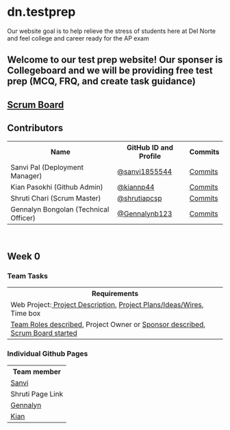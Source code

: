 # dn.testprep


Our website goal is to help relieve the stress of students here at Del Norte and feel college and career ready for the AP exam
## Welcome to our test prep website! Our sponser is Collegeboard and we will be providing free test prep (MCQ, FRQ, and create task guidance)
## [Scrum Board](https://github.com/sanvi1855544/testprep/projects/1)

## Contributors
<table>
   <tr>
    <th>Name</th>
    <th>GitHub ID and Profile</th>
    <th>Commits</th>
   </tr>
   <tr>
    <td>Sanvi Pal (Deployment Manager)</td>
    <td> <a href="https://github.com/sanvi1855544">@sanvi1855544</a> </td>
    <td> <a href="https://github.com/sanvi1855544/testprep/commits?author=sanvi1855544">Commits</a> </td>
  </tr>
  <tr>
    <td> Kian Pasokhi (Github Admin) </td>
    <td> <a href="https://github.com/kiannp44">@kiannp44</a> </td>
    <td> <a href="https://github.com/sanvi1855544/testprep/commits?author=kiannp44">Commits</a> </td>
  </tr>
  <tr>
    <td> Shruti Chari (Scrum Master) </td>
    <td> <a href="https://github.com/shrutiapcsp">@shrutiapcsp</a> </td>
    <td> <a href="https://github.com/sanvi1855544/testprep/commits?author=shrutiapcsp">Commits</a> </td>
  </tr>
  <tr>
    <td> Gennalyn Bongolan (Technical Officer)</td>
    <td> <a href="https://github.com/Gennalynb123">@Gennalynb123</a></td>
    <td> <a href="https://github.com/sanvi1855544/testprep/commits?author=Gennalynb123">Commits</a> </td>
  </tr>
  
</table>

<br>

## Week 0
### Team Tasks
<table>
   <tr>
    <th>Requirements</th>
   </tr>
   <tr>
    <td> Web Project:<a href="https://github.com/sanvi1855544/testprep/wiki/Project-Description"> Project Description</a>, <a href="https://github.com/sanvi1855544/testprep/wiki/Project-Plans,-Ideas,-Wires">Project Plans/Ideas/Wires</a>, Time box </td>
  </tr>
  <tr>
    <td> <a href="https://github.com/sanvi1855544/testprep#readme">Team Roles described</a>, Project Owner or <a href="https://github.com/sanvi1855544/testprep/wiki/Project-Description">Sponsor described</a>, <a href="https://github.com/sanvi1855544/testprep/projects/1">Scrum Board started</a> </td>
  </tr>
  
</table>

### Individual Github Pages
<table>
   <tr>
    <th>Team member</th>
   </tr>
   <tr>
    <td> <a href="https://sanvi1855544.github.io/sanviapcsp/">Sanvi</a> </td>
  </tr>
  <tr>
    <td> Shruti Page Link</td>
  </tr>
  <tr>
    <td> <a href="https://gennalynb123.github.io/Individual-Algorithmic-Project/">Gennalyn</a> </td>
   </tr>
   <tr>
    <td> <a href="https://kiannp44.github.io/kianpcsp/">Kian</a> </td>
   </tr>
  
</table>
